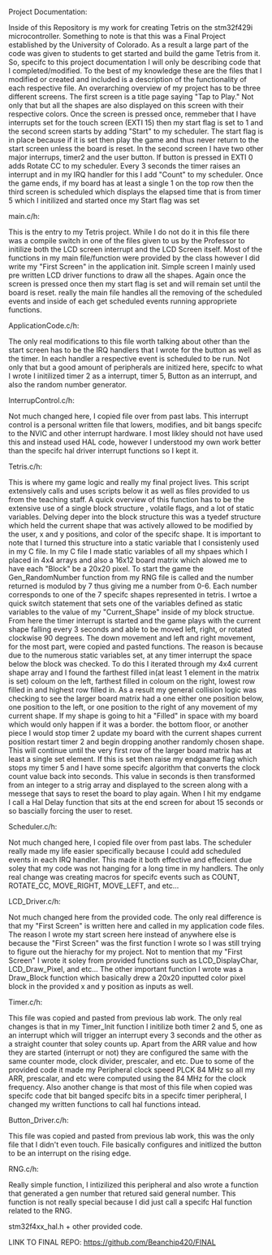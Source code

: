 Project Documentation:

Inside of this Repository is my work for creating Tetris on the stm32f429i microcontroller. Something to note is that this was a Final Project established by the University of Colorado.
As a result a large part of the code was given to students to get started and build the game Tetris from it. So, specifc to this project documentation I will only be describing
code that I completed/modified. To the best of my knowledge these are the files that I modified or created and included is a description of the functionality of each respective file. 
An overarching overview of my project has to be three different screens. The first screen is a title page saying "Tap to Play." Not only that but all the shapes are also displayed
on this screen with their respective colors. Once the screen is pressed once, remmeber that I have interrupts set for the touch screen (EXTI 15) then my start flag is set to 1 and the 
second screen starts by adding "Start" to my scheduler. The start flag is in place because if it is set then play the game and thus never return to the start screen unless the board is reset. In 
the second screen I have two other major interrups, timer2 and the user button. If button is pressed in EXTI 0 adds Rotate CC to my scheduler. Every 3 seconds the timer raises an interrupt
and in my IRQ handler for this I add "Count" to my scheduler. Once the game ends, if my board has at least a single 1 on the top row then the third screen is scheduled which displays the elapsed
time that is from timer 5 which I initilized and started once my Start flag was set

main.c/h:

This is the entry to my Tetris project. While I do not do it in this file there was a compile switch in one of the files given to us by the Professor to initilize both the LCD screen
interrupt and the LCD Screen itself. Most of the functions in my main file/function were provided by the class however I did write my "First Screen" in the application init. Simple screen
I mainly used pre written LCD driver functions to draw all the shapes. Again once the screen is pressed once then my start flag is set and will remain set until the board is reset. really
the main file handles all the removing of the scheduled events and inside of each get scheduled events running appropriete functions. 

ApplicationCode.c/h:

The only real modifications to this file worth talking about other than the start screen has to be the IRQ handlers that I wrote for the button as well as the timer. In each handler
a respective event is scheduled to be run. Not only that but a good amount of peripherals are initized here, specifc to what I wrote I initilized timer 2 as a interrupt, timer 5, Button
as an interrupt, and also the random number generator. 

InterrupControl.c/h:

Not much changed here, I copied file over from past labs. This interrupt control is a personal written file that lowers, modifies, and bit bangs specifc to the NVIC and other interrupt
hardware. I most likley should not have used this and instead used HAL code, however I understood my own work better than the specifc hal driver interrupt functions so I kept it. 

Tetris.c/h:

This is where my game logic and really my final project lives. This script extensively calls and uses scripts below it as well as files provided to us from the teaching staff. A quick overview
of this function has to be the extensive use of a single block structure , volatile flags, and a lot of static variables. Delving deper into the block structure this was a tyedef structure
which held the current shape that was actively allowed to be modified by the user, x and y positions, and color of the specifc shape. It is important to note that I turned this structure
into a static variable that I consistenly used in my C file. In my C file I made static variables of all my shpaes which I placed in 4x4 arrays and also a 16x12 board matrix which alowed me 
to have each "Block" be a 20x20 pixel. To start the game the Gen_RandomNumber function from my RNG file is called and the number returned is modulod by 7 thus giving me a number from 0-6. 
Each number corresponds to one of the 7 specifc shapes represented in tetris. I wrtoe a quick switch statement that sets one of the variables defined as static variables to the value of my
"Current_Shape" inside of my block structue. From here the timer interrupt is started and the game plays with the current shape falling every 3 seconds and able to be moved left, right, or rotated clockwise
90 degrees. The down movement and left and right movement, for the most part, were copied and pasted functions. The reason is because due to the numerous static variables set, at any timer
interrupt the space below the block was checked. To do this I iterated through my 4x4 current shape array and I found the farthest filled in(at least 1 element in the matrix is set) coloum on the left, farthest
filled in coloum on the right, lowest row filled in and highest row filled in. As a result my general collision logic was checking to see the larger board matrix had a one either one position below, one position to the left,
or one position to the right of any movement of my current shape. If my shape is going to hit a "Filled" in space with my board which would only happen if it was a border. the bottom 
floor, or another piece I would stop timer 2 update my board with the current shapes current position restart timer 2 and begin dropping another randomly chosen shape. This will continue until the 
very first row of the larger board matrix has at least a single set element. If this is set then raise my endgaame flag which stops my timer 5 and I have some specifc algorithm that converts
the clock count value back into seconds. This value in seconds is then transformed from an integer to a strig array and displayed to the screen along with a messege that says to reset the board
to play again. When I hit my endgame I call a Hal Delay function that sits at the end screen for about 15 seconds or so bascially forcing the user to reset. 

Scheduler.c/h:

Not much changed here, I copied file over from past labs. The scheduler really made my life easier specifically because I could add scheduled events in each IRQ handler. This made it both
effective and effecient due soley that my code was not hanging for a long time in my handlers. The only real change was creating macros for specifc events such as COUNT, ROTATE_CC, MOVE_RIGHT, 
MOVE_LEFT, and etc... 


LCD_Driver.c/h:

Not much changed here from the provided code. The only real difference is that my "First Screen" is written here and called in my application code files. The reason I wrote my start screen
here instead of anywhere else is because the "First Screen" was the first function I wrote so I was still trying to figure out the hierachy for my project. Not to mention that my 
"First Screen" I wrote it soley from provided functions such as LCD_DisplayChar, LCD_Draw_Pixel, and etc... The other important function I wrote was a Draw_Block function
which basically drew a 20x20 inputted color pixel block in the provided x and y position as inputs as well.  

Timer.c/h:

This file was copied and pasted from previous lab work. The only real changes is that in my Timer_Init function I initilize both timer 2 and 5, one as an interrupt which will trigger 
an interrupt every 3 seconds and the other as a straight counter that soley counts up. Apart from the ARR value and how they are started (interrupt or not) they are configured the same with the same 
counter mode, clock divider, prescaler, and etc. Due to some of the provided code it made my Peripheral clock speed PLCK 84 MHz so all my ARR, prescalar, and etc were computed using 
the 84 MHz for the clock frequency. Also another change is that most of this file when copied was specifc code that bit banged specifc bits in a specifc timer peripheral, I changed my written
functions to call hal functions intead.

Button_Driver.c/h:

This file was copied and pasted from previous lab work, this was the only file that I didn't even touch. File basically configures and initlized the button to be an interrupt on the rising edge.

RNG.c/h:

Really simple function, I intizilized this peripheral and also wrote a function that generated a gen number that retured said general number. This function is not really special because
I did just call a specifc Hal function related to the RNG. 

stm32f4xx_hal.h + other provided code. 

LINK TO FINAL REPO: https://github.com/Beanchip420/FINAL

